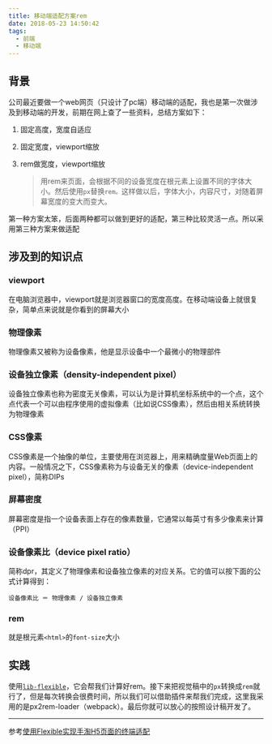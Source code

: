 ```yaml
---
title: 移动端适配方案rem
date: 2018-05-23 14:50:42
tags:
  - 前端
  - 移动端
---
```


## 背景

公司最近要做一个web网页（只设计了pc端）移动端的适配，我也是第一次做涉及到移动端的开发，前期在网上查了一些资料，总结方案如下：

1. 固定高度，宽度自适应

2. 固定宽度，viewport缩放

3. rem做宽度，viewport缩放

   > 用rem来页面，会根据不同的设备宽度在根元素上设置不同的字体大小。然后使用`px`替换`rem。`这样做以后，字体大小，内容尺寸，对随着屏幕宽度的变大而变大。

第一种方案太笨，后面两种都可以做到更好的适配，第三种比较灵活一点。所以采用第三种方案来做适配

## 涉及到的知识点

### viewport

在电脑浏览器中，viewport就是浏览器窗口的宽度高度。在移动端设备上就很复杂，简单点来说就是你看到的屏幕大小

### 物理像素

物理像素又被称为设备像素，他是显示设备中一个最微小的物理部件

### 设备独立像素（density-independent pixel）

设备独立像素也称为密度无关像素，可以认为是计算机坐标系统中的一个点，这个点代表一个可以由程序使用的虚拟像素（比如说CSS像素），然后由相关系统转换为物理像素

### CSS像素

CSS像素是一个抽像的单位，主要使用在浏览器上，用来精确度量Web页面上的内容。一般情况之下，CSS像素称为与设备无关的像素（device-independent pixel），简称DIPs

### 屏幕密度

屏幕密度是指一个设备表面上存在的像素数量，它通常以每英寸有多少像素来计算（PPI）

### 设备像素比（device pixel ratio）

简称dpr，其定义了物理像素和设备独立像素的对应关系。它的值可以按下面的公式计算得到：

```
设备像素比 ＝ 物理像素 / 设备独立像素
```

### rem

就是根元素`<html>`的`font-size`大小

## 实践

使用[`lib-flexible`](https://github.com/amfe/lib-flexible)，它会帮我们计算好rem。接下来把视觉稿中的`px`转换成`rem`就行了，但是每次转换会很费时间，所以我们可以借助插件来帮我们完成，这里我采用的是px2rem-loader（webpack）。最后你就可以放心的按照设计稿开发了。

---------------------------------------

参考[使用Flexible实现手淘H5页面的终端适配](https://github.com/amfe/article/issues/17)

